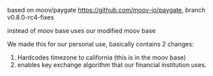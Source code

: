 based on moov/paygate https://github.com/moov-io/paygate, branch v0.8.0-rc4-fixes

instead of moov base uses our modified moov base 

We made this for our personal use, basically contains 2 changes:
1. Hardcodes timezone to california (this is in the moov base)
2. enables key exchange algorithm that our financial institution uses.
